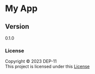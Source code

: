 # My App

## Version
0.1.0

### License
Copyright &copy; 2023 DEP-11 <br>
This project is licensed under this [License](License.txt)